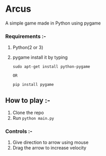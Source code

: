 # Arcus
A simple game made in Python using pygame

### Requirements :-
1. Python(2 or 3)
2. pygame 
      install it by typing

      `sudo apt-get install python-pygame`

       OR

      `pip install pygame`
  
## How to play :-
1. Clone the repo
2. Run `python main.py`

### Controls :-

1. Give direction to arrow using mouse
2. Drag the arrow to increase velocity
